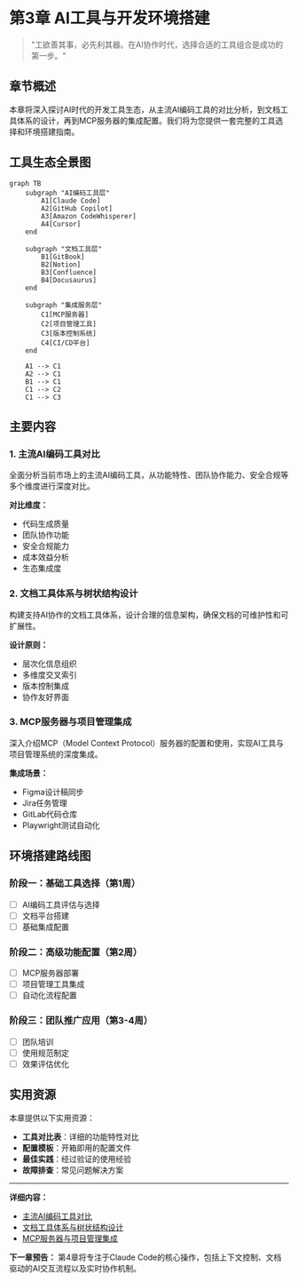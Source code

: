 # 第3章 AI工具与开发环境搭建

> "工欲善其事，必先利其器。在AI协作时代，选择合适的工具组合是成功的第一步。"

## 章节概述

本章将深入探讨AI时代的开发工具生态，从主流AI编码工具的对比分析，到文档工具体系的设计，再到MCP服务器的集成配置。我们将为您提供一套完整的工具选择和环境搭建指南。

## 工具生态全景图

```mermaid
graph TB
    subgraph "AI编码工具层"
        A1[Claude Code]
        A2[GitHub Copilot]
        A3[Amazon CodeWhisperer]
        A4[Cursor]
    end
    
    subgraph "文档工具层"
        B1[GitBook]
        B2[Notion]
        B3[Confluence]
        B4[Docusaurus]
    end
    
    subgraph "集成服务层"
        C1[MCP服务器]
        C2[项目管理工具]
        C3[版本控制系统]
        C4[CI/CD平台]
    end
    
    A1 --> C1
    A2 --> C1
    B1 --> C1
    C1 --> C2
    C1 --> C3
```

## 主要内容

### 1. 主流AI编码工具对比

全面分析当前市场上的主流AI编码工具，从功能特性、团队协作能力、安全合规等多个维度进行深度对比。

**对比维度：**
- 代码生成质量
- 团队协作功能
- 安全合规能力
- 成本效益分析
- 生态集成度

### 2. 文档工具体系与树状结构设计

构建支持AI协作的文档工具体系，设计合理的信息架构，确保文档的可维护性和可扩展性。

**设计原则：**
- 层次化信息组织
- 多维度交叉索引
- 版本控制集成
- 协作友好界面

### 3. MCP服务器与项目管理集成

深入介绍MCP（Model Context Protocol）服务器的配置和使用，实现AI工具与项目管理系统的深度集成。

**集成场景：**
- Figma设计稿同步
- Jira任务管理
- GitLab代码仓库
- Playwright测试自动化

## 环境搭建路线图

### 阶段一：基础工具选择（第1周）
- [ ] AI编码工具评估与选择
- [ ] 文档平台搭建
- [ ] 基础集成配置

### 阶段二：高级功能配置（第2周）
- [ ] MCP服务器部署
- [ ] 项目管理工具集成
- [ ] 自动化流程配置

### 阶段三：团队推广应用（第3-4周）
- [ ] 团队培训
- [ ] 使用规范制定
- [ ] 效果评估优化

## 实用资源

本章提供以下实用资源：

- **工具对比表**：详细的功能特性对比
- **配置模板**：开箱即用的配置文件
- **最佳实践**：经过验证的使用经验
- **故障排查**：常见问题解决方案

---

**详细内容：**
- [主流AI编码工具对比](chapter3/tools-comparison.md)
- [文档工具体系与树状结构设计](chapter3/doc-system.md)
- [MCP服务器与项目管理集成](chapter3/mcp-integration.md)

**下一章预告：** 第4章将专注于Claude Code的核心操作，包括上下文控制、文档驱动的AI交互流程以及实时协作机制。